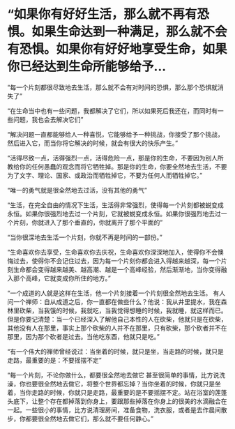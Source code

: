 # “如果你有好好生活，那么就不再有恐惧。如果生命达到一种满足，那么就不会有恐惧。如果你有好好地享受生命，如果你已经达到生命所能够给予…


“每一个片刻都很尽致地去生活，那么就不会有对时间的恐惧，那么那个恐惧就消失了”


“在生命当中也有一些问题，我都解决了它们，所以如果死后我还在，而同时有一些问题，我也会去解决它们”


“解决问题一直都能够给人一种喜悦，它能够给予一种挑战，你接受了那个挑战，然后进入它，而当你将它解决的时候，就会有很大的快乐产生。”


“活得尽致一点，活得强烈一点，活得危险一点，那是你的生命，不要因为别人所教给你的任何愚蠢的观念而将它牺牲掉。那是你的生命，你要全然地去生活，不要为了文字、理论、国家、或政治而牺牲掉它，不要为任何人而牺牲掉它。”


“唯一的勇气就是很全然地去过活，没有其他的勇气”


“生活，在完全自由的情况下生活，生活得非常强烈，使得每一个片刻都被蜕变成永恒。如果你很强烈地去过一个片刻，它就被蜕变成永恒。如果你很强烈地去过一个片刻，你就进入了那个垂直的，你就离开了那个平面的”


“当你很深地去生活一个片刻，你就不再是时间的一部份。”


“生命喜欢你去享受，生命喜欢你去庆祝，生命喜欢你深深地加入，使得你不会懊悔过去，使得你不会记住过去，因为每一个片刻你都会进入得越来越深，每一个片刻生命都会变得越来越美、越高潮、越是一个高峰经验，然后渐渐地，当你变得融入那个高峰，它就变成你所住的地方。”


“一个成道的人就是这样在生活，他一个片刻接着一个片刻很全然地去生活。
有人问一个禅师：自从成道之后，你一直都在做些什么？他说：我从井里提水，我在森林里砍柴，当我饿的时候，我就吃，当我觉得想睡的时候，我就睡，就这样而已。
但是你要记清楚：当一个已经深入了解他自己本性的人在砍柴，他就只是在砍柴，其他没有人在那里，事实上那个砍柴的人并不在那里，只有砍柴，那个砍者并不在那里，因为那个砍者是过去。当他吃东酉，他就只是吃。”


“有一个伟大的禅师曾经说过：当坐着的时候，就只是坐，当走路的时候，就只是走路，最重要的是：不要摇摆不定”


“每一个片刻，不论你做什么，都要很全然地去做它 甚至很简单的事情，比方说洗澡，你也要很全然地去做它，将整个世界都忘掉？当你坐着的时候，你就只是坐着，当你走路的时候，你就只是走路，最重要的是不要摇摆不定。站在浴室的莲蓬头底下，让整个存在都掉落到你身上，要跟那些掉落在你身上的很美的水滴融合在一起。一些很小的事情，比方说清理房间，准备食物，洗衣服，或者是去作晨间散步，你都要很全然地去做它们，那么就不要任何静心。”
